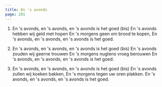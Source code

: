```yaml
---
title: En 's avonds
page: 201
---  
```


1. En 's avonds, en 's avonds, en 's avonds is het goed (bis)
En 's avonds hebben wij geld met hopen
En 's morgens geen om brood te kopen,
En 's avonds, en 's avonds, en 's avonds is het goed.

2. En 's avonds, en 's avonds, en 's avonds is het goed (bis)
En 's avonds zouden wij geerne trouwen
En 's morgens nugtens vroeg berouwen
En 's avonds, en 's avonds, en 's avonds is het goed.

3. En 's avonds, en 's avonds, en 's avonds is het goed (bis)
En 's avonds zullen wij koeken bakken,
En 's morgens tegen uw oren plakken.
En 's avonds, en 's avonds, en 's avonds is het goed.